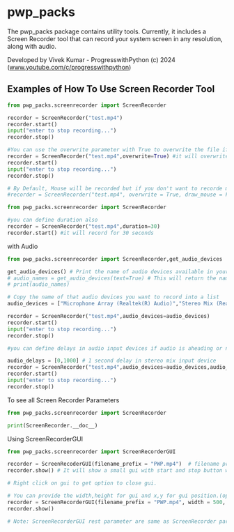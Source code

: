 # pwp_packs

The pwp_packs package contains utility tools. Currently, it includes a Screen Recorder tool that can record your system screen in any resolution, along with audio.

Developed by Vivek Kumar - ProgresswithPython (c) 2024  (www.youtube.com/c/progresswithpython)


## Examples of How To Use Screen Recorder Tool

```python
from pwp_packs.screenrecorder import ScreenRecorder

recorder = ScreenRecorder("test.mp4")
recorder.start()
input("enter to stop recording...")
recorder.stop()

#You can use the overwrite parameter with True to overwrite the file if it already exists.
recorder = ScreenRecorder("test.mp4",overwrite=True) #it will overwrite test.mp4 if exists.
recorder.start()
input("enter to stop recording...")
recorder.stop()

# By Default, Mouse will be recorded but if you don't want to recorde mouse then make "draw_mouse" parameter False
#recorder = ScreenRecorder("test.mp4", overwrite = True, draw_mouse = False)

```
```python
from pwp_packs.screenrecorder import ScreenRecorder

#you can define duration also
recorder = ScreenRecorder("test.mp4",duration=30)
recorder.start() #it will record for 30 seconds

```
with Audio

```python
from pwp_packs.screenrecorder import ScreenRecorder,get_audio_devices

get_audio_devices() # Print the name of audio devices available in your system
# audio_names = get_audio_devices(text=True) # This will return the name of audio devices in text format
# print(audio_names)

# Copy the name of that audio devices you want to record into a list
audio_devices = ["Microphone Array (Realtek(R) Audio)","Stereo Mix (Realtek(R) Audio)"] # Taking two audio devices to record, Note: audio devices name may varies from system to system.

recorder = ScreenRecorder("test.mp4",audio_devices=audio_devices)
recorder.start()
input("enter to stop recording...")
recorder.stop()

#you can define delays in audio input devices if audio is aheading or not sync with video

audio_delays = [0,1000] # 1 second delay in stereo mix input device
recorder = ScreenRecorder("test.mp4",audio_devices=audio_devices,audio_delays = audio_delays)
recorder.start()
input("enter to stop recording...")
recorder.stop()

```
To see all Screen Recorder Parameters

```python
from pwp_packs.screenrecorder import ScreenRecorder

print(ScreenRecorder.__doc__)
```

Using ScreenRecorderGUI

```python
from pwp_packs.screenrecorder import ScreenRecorderGUI

recorder = ScreenRecoderGUI(filename_prefix = "PWP.mp4")  # filename prefix with video extension
recorder.show() # It will show a small gui with start and stop button with recording timer in the top center of your screen

# Right click on gui to get option to close gui.

# You can provide the width,height for gui and x,y for gui position.(optional)
recorder = ScreenRecorderGUI(filename_prefix = "PWP.mp4", width = 500, height = 50, x=0,y=0,background_color = "blue")
recorder.show()

# Note: ScreenRecorderGUI rest parameter are same as ScreenRecorder parameter.

```
